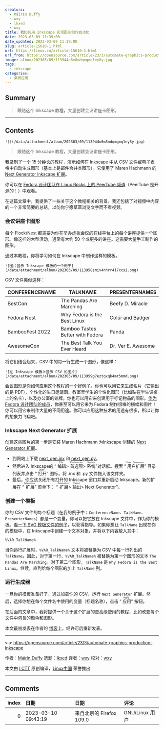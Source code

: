 ```yaml
---
creators:
  - Máirín Duffy
  - wxy
  - lkxed
  - wxy
title: 我如何用 Inkscape 实现图形创作自动化
date: 2023-03-09 11:39:00
date_updated: 2023-03-09 11:39:00
slug: article-15610-1.html
url: https://linux.cn/article-15610-1.html
url_from: https://opensource.com/article/23/3/automate-graphics-production-inkscape
image: album/202303/09/113944o6m8mdqmgmq1ey8y.jpg
tags:
  - inkscape
categories:
  - 桌面应用
---
```


## Summary

> 跟随这个 Inkscape 教程，大量创建会议讲座卡图形。

***

<!-- more -->

## Contents

`![](/data/attachment/album/202303/09/113944o6m8mdqmgmq1ey8y.jpg)`

> 
> 跟随这个 Inkscape 教程，大量创建会议讲座卡图形。
> 
> 
> 

我录制了一个 [15 分钟长的教程](https://peertube.linuxrocks.online/w/sf8Vqgg3aRkPKpb7KMsHgH)，演示如何在 [Inkscape](http://inkscape.org) 中从 CSV 文件或电子表格中自动生成图形（基本上是邮件合并类图形）。它使用了 Maren Hachmann 的 [Next Generator Inkscape 扩展](https://gitlab.com/Moini/nextgenerator)。

你可以在 [Fedora 设计团队在 Linux Rocks 上的 PeerTube 频道](https://peertube.linuxrocks.online/c/fedora_design/videos)（PeerTube 是开源的！）中观看。

在这篇文章中，我提供了一些关于这个教程相关的背景。我还包括了对视频中内容的一个非常简要的总结，以防你宁愿草草浏览文字而不看视频。

### 会议讲座卡图形

每个 Flock/Nest 都需要为你在举办虚拟会议的在线平台上的每个讲座提供一个图形。像这样的大型活动，通常有大约 50 个或更多的讲座。这需要大量手工制作的图形。

通过本教程，你将学习如何在 Inkscape 中制作这样的模板。

`![图片显示 Inkscape 模板的一个例子](/data/attachment/album/202303/09/113958smiv4nhrr4i7xcsi.png)`

CSV 文件类似这样：

| CONFERENCENAME | TALKNAME | PRESENTERNAMES |
| --- | --- | --- |
| BestCon | The Pandas Are Marching | Beefy D. Miracle |
| Fedora Nest | Why Fedora is the Best Linux | Colúr and Badger |
| BambooFest 2022 | Bamboo Tastes Better with Fedora | Panda |
| AwesomeCon | The Best Talk You Ever Heard | Dr. Ver E. Awesome |

将它们结合起来，CSV 中的每一行生成一个图形，像这样：

`![在 Inkscape 模板上显示 CSV 的图片](/data/attachment/album/202303/09/113959g7eztqxqk4mr5mmd.png)`

会议图形是你如何应用这个教程的一个好例子。你也可以用它来生成名片（它输出的是 PDF）、个性化的生日邀请函、教室里学生的个性化图形（比如贴在学生课桌上的名卡），以及办公室的铭牌。你也可以用它来创建用于标记物品的图形。[作为 Fedora 设计团队的成员](https://matrix.to/#/#design:fedoraproject.org)，你甚至可以用它来为 Fedora 制作很棒的横幅和图片！你可以用它来制作大量的不同用途。你可以应用这种技术的用途有很多，所以让你的想象力飞翔吧。

### Inkscape Next Generator 扩展

创建这些图片的第一步是安装 Maren Hachmann 为Inkscape 创建的 [Next Generator 扩展](https://gitlab.com/Moini/nextgenerator)。

* 到网站上下载 [next\_gen.inx](https://gitlab.com/Moini/nextgenerator/-/raw/master/next_gen.inx?inline=false) 和 [next\_gen.py](https://gitlab.com/Moini/nextgenerator/-/raw/master/next_gen.py?inline=false)。
* 然后进入 Inkscape的 “<ruby> 编辑 <rt>  Edit </rt></ruby> > <ruby> 首选项 <rt>  Preferences </rt></ruby> > <ruby> 系统 <rt>  System </rt></ruby>”对话框。搜索 “<ruby> 用户扩展 <rt>  User Extensions </rt></ruby>” 目录列表并点击 “<ruby> 打开 <rt>  Open </rt></ruby>” 图标。将 .inx 和 .py 文件拖入该文件夹。
* 最后，你应该关闭所有打开的 Inkscape 窗口并重新启动 Inkscape。新的扩展在 “<ruby> 扩展 <rt>  Extensions </rt></ruby>” 菜单下： “<ruby> 扩展 <rt>  Extensions </rt></ruby> > <ruby> 输出 <rt>  Export </rt></ruby> > Next Generator”。

### 创建一个模板

你的 CSV 文件的每个标题（在我的例子中：`ConferenceName`、`TalkName`、`PresenterNames`）都是一个变量，你可以把它放在 Inkscape 文件中，作为你的模板。[看一下 SVG 模板文件的例子](https://gitlab.com/fedora/design/team/tutorials/inkscape-automation/-/blob/main/template-simple.svg)，以获得指导。如果你想让 `TalkName` 出现在你的模板中，在 Inkscape中创建一个文本对象，并将以下内容放入其中：

```shell
%VAR_TalkName%
```

当你运行扩展时，`%VAR_TalkName%` 文本将被替换为 CSV 中每一行列出的 `TalkName`。因此，对于第一行，`%VAR_TalkName%` 被替换为第一个图形的文本 `The Pandas Are Marching`。对于第二个图形，`TalkName` 是 `Why Fedora is the Best Linux`。继续，直到给每个图形的加上 `TalkName` 列。

### 运行生成器

一旦你的模板准备好了，通过加载你的 CSV，运行 `Next Generator` 扩展。然后，选择你想在每个文件名中使用的变量（标题名称），点击 “<ruby> 应用 <rt>  Apply </rt></ruby>” 按钮。

在后面的文章中，我将提供一个关于这个扩展的更高级使用的教程，比如改变每个文件中包含的颜色和图形。

本文最初发表在作者的 [博客](https://blog.linuxgrrl.com/2022/07/19/how-to-automate-graphics-production-with-inkscape/)上，经许可后重新发表。

---

via: <https://opensource.com/article/23/3/automate-graphics-production-inkscape>

作者：[Máirín Duffy](https://opensource.com/users/mairin) 选题：[lkxed](https://github.com/lkxed/) 译者：[wxy](https://github.com/wxy) 校对：[wxy](https://github.com/wxy)

本文由 [LCTT](https://github.com/LCTT/TranslateProject) 原创编译，[Linux中国](https://linux.cn/) 荣誉推出

***

## Comments

|   index | 日期                | 日期                                    | 评论                                     |
|--------:|:--------------------|:----------------------------------------|:-----------------------------------------|
|       0 | 2023-03-10 09:43:19 | 来自北京的 Firefox 109.0|GNU/Linux 用户 | 视频看不到阿，平面设计从业者表示很想学习 |
